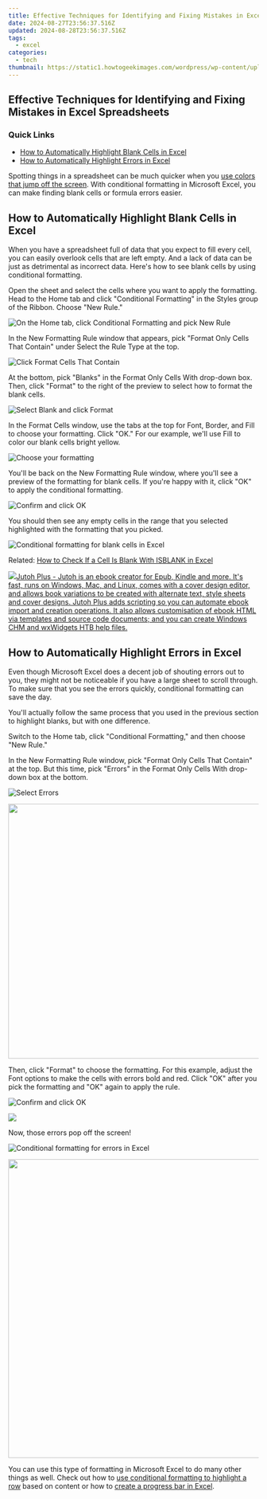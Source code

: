 ```yaml
---
title: Effective Techniques for Identifying and Fixing Mistakes in Excel Spreadsheets
date: 2024-08-27T23:56:37.516Z
updated: 2024-08-28T23:56:37.516Z
tags:
  - excel
categories:
  - tech
thumbnail: https://static1.howtogeekimages.com/wordpress/wp-content/uploads/2021/05/MS-excel-logo-675.png
---
```


## Effective Techniques for Identifying and Fixing Mistakes in Excel Spreadsheets

### Quick Links

* [How to Automatically Highlight Blank Cells in Excel](https://extra-resources.techidaily.com/iphone-exposed-the-art-of-prolonged-photography/)
* [How to Automatically Highlight Errors in Excel](https://remote-screen-capture.techidaily.com/new-pros-and-cons-ios-screen-recorder-apps/)

 Spotting things in a spreadsheet can be much quicker when you [use colors that jump off the screen](https://desktop-recording.techidaily.com/in-2024-essential-videography-the-leading-screen-recorder-apps/). With conditional formatting in Microsoft Excel, you can make finding blank cells or formula errors easier.

##  How to Automatically Highlight Blank Cells in Excel

 When you have a spreadsheet full of data that you expect to fill every cell, you can easily overlook cells that are left empty. And a lack of data can be just as detrimental as incorrect data. Here's how to see blank cells by using conditional formatting.

 Open the sheet and select the cells where you want to apply the formatting. Head to the Home tab and click "Conditional Formatting" in the Styles group of the Ribbon. Choose "New Rule."

![On the Home tab, click Conditional Formatting and pick New Rule](https://static1.howtogeekimages.com/wordpress/wp-content/uploads/2021/06/HomeConditionalFormattingNewRule-Excel.png) 

 In the New Formatting Rule window that appears, pick "Format Only Cells That Contain" under Select the Rule Type at the top.

![Click Format Cells That Contain](https://static1.howtogeekimages.com/wordpress/wp-content/uploads/2021/06/FormatCellsContain-Excel.png) 

 At the bottom, pick "Blanks" in the Format Only Cells With drop-down box. Then, click "Format" to the right of the preview to select how to format the blank cells.

![Select Blank and click Format](https://static1.howtogeekimages.com/wordpress/wp-content/uploads/2021/06/FormatCellsContainBlanks-Excel.png) 

 In the Format Cells window, use the tabs at the top for Font, Border, and Fill to choose your formatting. Click "OK." For our example, we'll use Fill to color our blank cells bright yellow.

![Choose your formatting](https://static1.howtogeekimages.com/wordpress/wp-content/uploads/2021/06/FormatCellsContainBlanksFill-Excel.png) 

 You'll be back on the New Formatting Rule window, where you'll see a preview of the formatting for blank cells. If you're happy with it, click "OK" to apply the conditional formatting.

![Confirm and click OK](https://static1.howtogeekimages.com/wordpress/wp-content/uploads/2021/06/FormatCellsContainBlanksFillApply-Excel.png) 

 You should then see any empty cells in the range that you selected highlighted with the formatting that you picked.

![Conditional formatting for blank cells in Excel](https://static1.howtogeekimages.com/wordpress/wp-content/uploads/2021/06/ConditionalFormattingBlankYellow-Excel.png) 

Related: [How to Check If a Cell Is Blank With ISBLANK in Excel](https://tech-savvy.techidaily.com/1723808302722-effortless-guide-setting-up-your-ps4-remote-play-on-android-devices-in-just-three-simple-steps/) 

<!-- affiliate ads begin -->
<a href="https://secure.2checkout.com/order/checkout.php?PRODS=4699091&QTY=1&AFFILIATE=108875&CART=1"><img src="https://secure.avangate.com/images/merchant/bccefcc1b1eee9eca3ae4f5c1a281482/products/1_jutoh-logo-1200x1600.jpg" border="0">Jutoh Plus -  Jutoh is an ebook creator for Epub, Kindle and more. It's fast, runs on Windows, Mac, and Linux, comes with a cover design editor, and allows book variations to be created with alternate text, style sheets and cover designs. Jutoh Plus adds scripting so you can automate ebook import and creation operations. It also allows customisation of ebook HTML via templates and source code documents; and you can create Windows CHM and wxWidgets HTB help files. </a>
<!-- affiliate ads end -->
##  How to Automatically Highlight Errors in Excel

 Even though Microsoft Excel does a decent job of shouting errors out to you, they might not be noticeable if you have a large sheet to scroll through. To make sure that you see the errors quickly, conditional formatting can save the day.

 You'll actually follow the same process that you used in the previous section to highlight blanks, but with one difference.

 Switch to the Home tab, click "Conditional Formatting," and then choose "New Rule."

 In the New Formatting Rule window, pick "Format Only Cells That Contain" at the top. But this time, pick "Errors" in the Format Only Cells With drop-down box at the bottom.

![Select Errors](https://static1.howtogeekimages.com/wordpress/wp-content/uploads/2021/06/FormatCellsContainErrors-Excel.png) 

<!-- affiliate ads begin -->
<a href="https://ephamedtechinc.pxf.io/c/5597632/2095369/26400" target="_top" id="2095369"><img src="//a.impactradius-go.com/display-ad/26400-2095369" border="0" alt="" width="1024" height="512"/></a><img height="0" width="0" src="https://imp.pxf.io/i/5597632/2095369/26400" style="position:absolute;visibility:hidden;" border="0" />
<!-- affiliate ads end -->
 Then, click "Format" to choose the formatting. For this example, adjust the Font options to make the cells with errors bold and red. Click "OK" after you pick the formatting and "OK" again to apply the rule.

![Confirm and click OK](https://static1.howtogeekimages.com/wordpress/wp-content/uploads/2021/06/FormatCellsContainErrorsFontApply-Excel.png) 

<!-- affiliate ads begin -->
<a href="https://shop.systoolsgroup.com/affiliate.php?ACCOUNT=SYSTOOBY&AFFILIATE=108875&PATH=https%3A%2F%2Fwww.systoolsgroup.com%3FAFFILIATE%3D108875%26RESOURCE%3D%2BSysTools%2BOutlook%2BRecovery"><img src="https://www.systoolsgroup.com/box/outlook-recovery.png" border="0"></a>
<!-- affiliate ads end -->
 Now, those errors pop off the screen!

![Conditional formatting for errors in Excel](https://static1.howtogeekimages.com/wordpress/wp-content/uploads/2021/06/ConditionalFormattingErrorRed-Excel.png) 

<!-- affiliate ads begin -->
<a href="https://appsumo.8odi.net/c/5597632/2075475/7443" target="_top" id="2075475"><img src="//a.impactradius-go.com/display-ad/7443-2075475" border="0" alt="" width="1200" height="600"/></a><img height="0" width="0" src="https://appsumo.8odi.net/i/5597632/2075475/7443" style="position:absolute;visibility:hidden;" border="0" />
<!-- affiliate ads end -->
 You can use this type of formatting in Microsoft Excel to do many other things as well. Check out how to [use conditional formatting to highlight a row](https://facebook-video-share.techidaily.com/updated-in-depth-asmr-video-insights/) based on content or how to [create a progress bar in Excel](https://instagram-clips.techidaily.com/updated-the-ultimate-guide-to-saving-instagrams-trending-videos/).

<ins class="adsbygoogle"
     style="display:block"
     data-ad-format="autorelaxed"
     data-ad-client="ca-pub-7571918770474297"
     data-ad-slot="1223367746"></ins>



<ins class="adsbygoogle"
     style="display:block"
     data-ad-client="ca-pub-7571918770474297"
     data-ad-slot="8358498916"
     data-ad-format="auto"
     data-full-width-responsive="true"></ins>


